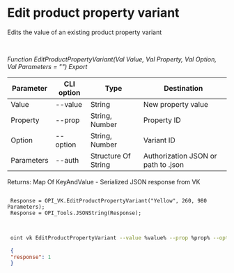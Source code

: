 ﻿---
sidebar_position: 6
---

# Edit product property variant
 Edits the value of an existing product property variant




<br/>


*Function EditProductPropertyVariant(Val Value, Val Property, Val Option, Val Parameters = "") Export*

 | Parameter | CLI option | Type | Destination |
 |-|-|-|-|
 | Value | --value | String | New property value |
 | Property | --prop | String, Number | Property ID |
 | Option | --option | String, Number | Variant ID |
 | Parameters | --auth | Structure Of String | Authorization JSON or path to .json |

 
 Returns: Map Of KeyAndValue - Serialized JSON response from VK 


```bsl title="Code example"
 
 Response = OPI_VK.EditProductPropertyVariant("Yellow", 260, 980 Parameters);
 Response = OPI_Tools.JSONString(Response);
 
```
	


```sh title="CLI command example"
 
 oint vk EditProductPropertyVariant --value %value% --prop %prop% --option %option% --auth %auth%

```

```json title="Result"
 {
 "response": 1
 }
```
